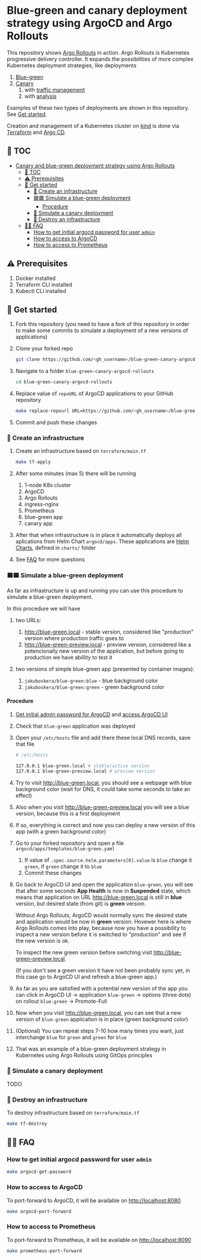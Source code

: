 # Blue-green and canary deployment strategy using ArgoCD and Argo Rollouts

This repository shows
[Argo Rollouts](https://argoproj.github.io/argo-rollouts/) in action.
Argo Rollouts is Kubernetes progressive delivery controller.
It expands the possibilities of more complex Kubernetes deployment strategies,
like deployments

1. [Blue-green](https://argoproj.github.io/argo-rollouts/features/bluegreen/)
1. [Canary](https://argoproj.github.io/argo-rollouts/features/canary/)
   1. with [traffic management](https://argoproj.github.io/argo-rollouts/features/traffic-management/)
   1. with [analysis](https://argoproj.github.io/argo-rollouts/features/analysis/)

Examples of these two types of deployments are shown in this repository.
See [Get started](#-get-started).

Creation and management of a Kubernetes cluster on
[kind](https://kind.sigs.k8s.io) is done via
[Terraform](https://www.terraform.io) and
[Argo CD](https://argo-cd.readthedocs.io/en/stable).

## 📖 TOC

- [Canary and blue-green deployment strategy using Argo Rollouts](#canary-and-blue-green-deployment-strategy-using-argo-rollouts)
  - [📖 TOC](#-toc)
  - [⚠️ Prerequisites](#️-prerequisites)
  - [🏁 Get started](#-get-started)
    - [🚀 Create an infrastructure](#-create-an-infrastructure)
    - [🟦🟩 Simulate a blue-green deployment](#-simulate-a-blue-green-deployment)
      - [Procedure](#procedure)
    - [🦜 Simulate a canary deployment](#-simulate-a-canary-deployment)
    - [🧹 Destroy an infrastructure](#-destroy-an-infrastructure)
  - [🙋‍♂️ FAQ](#️-faq)
    - [How to get initial argocd password for user `admin`](#how-to-get-initial-argocd-password-for-user-admin)
    - [How to access to ArgoCD](#how-to-access-to-argocd)
    - [How to access to Prometheus](#how-to-access-to-prometheus)

## ⚠️ Prerequisites

1. Docker installed
1. Terraform CLI installed
1. Kubectl CLI installed

## 🏁 Get started

1. Fork this repository (you need to have a fork of this repository in order
   to make some commits to simulate a deployment of a new versions
   of applications)
1. Clone your forked repo

    ```bash
    git clone https://github.com/<gh_username>/blue-green-canary-argocd-rollouts.git
    ```

1. Navigate to a folder `blue-green-canary-argocd-rollouts`

    ```bash
    cd blue-green-canary-argocd-rollouts
    ```

1. Replace value of `repoURL` of ArgoCD applications to your GitHub repository

    ```bash
    make replace-repourl URL=https://github.com/<gh_username>/blue-green-canary-argocd-rollouts.git
    ```

1. Commit and push these changes

### 🚀 Create an infrastructure

1. Create an infrastructure based on `terraform/main.tf`

    ```bash
    make tf-apply
    ```

1. After some minutes (max 5) there will be running

   1. 1-node K8s cluster
   1. ArgoCD
   1. Argo Rollouts
   1. ingress-nginx
   1. Prometheus
   1. blue-green app
   1. canary app

1. After that when infrastructure is in place it automatically deploys all
   aplications from Helm Chart `argocd/apps`. These applications are
   [Helm Charts](https://helm.sh), defined in `charts/` folder
1. See [FAQ](#faq) for more questions

### 🟦🟩 Simulate a blue-green deployment

As far as infrastructure is up and running you can use this procedure
to simulate a blue-green deployment.

In this procedure we will have
1. two URLs:

   1. <http://blue-green.local> - stable version, considered like "production"
      version where production traffic goes to
   1. <http://blue-green-preview.local> - preview version, considered like
      a potencionally new version of the application, but before going to
      production we have abillity to test it

1. two versions of simple blue-green app (presented by container images):

   1. `jakuboskera/blue-green:blue` - blue background color
   1. `jakuboskera/blue-green:green` - green background color

#### Procedure

1. [Get initial admin password for ArgoCD](#how-to-get-initial-argocd-password-for-user-admin)
   and [access ArgoCD UI](#how-to-access-to-argocd)
1. Check that `blue-green` application was deployed
1. Open your `/etc/hosts` file and add there these local DNS records, save that
   file

    ```bash
    # /etc/hosts

    127.0.0.1 blue-green.local # stable/active version
    127.0.0.1 blue-green-preview.local # preview version
    ```

1. Try to visit <http://blue-green.local>, you should see a webpage with blue
   background color (wait for DNS, it could take some seconds to take an
   effect)
1. Also when you visit <http://blue-green-preview.local> you will see a blue
   version, because this is a first deployment
1. If so, everything is correct and now you can deploy a new version of this
   app (with a green background color)
1. Go to your forked repository and open a file
   `argocd/apps/templates/blue-green.yaml`

   1. If value of `.spec.source.helm.parameters[0].value` is `blue` change it
   `green`, if `green` change it to `blue`
   1. Commit these changes

1. Go back to ArgoCD UI and open the application `blue-green`, you will see
   that after some seconds **App Health** is now in **Suspended** state, which
   means that application on URL <http://blue-green.local> is still in **blue**
   version, but desired state (from git) is **green** version.

   Without Argo Rollouts, ArgoCD would normally sync the desired state
   and application would be now in **green** version. Hovewer here is where
   Argo Rollouts comes into play, because now you have a possibility to inspect
   a new version before it is switched to "production" and see if the new
   version is ok.

   To inspect the new green version before switching visit
   <http://blue-green-preview.local>.

   (If you don't see a green version it have not been probably sync yet,
   in this case go to ArgoCD UI and refresh a blue-green app.)

1. As far as you are satisfied with a potential new version of the app
   you can click in ArgoCD UI -> application `blue-green` -> options
   (three dots) on rollout `blue-green` -> Promote-Full

1. Now when you visit <http://blue-green.local>, you can see that a new version of
   `blue-green` application is in place (green background color)

1. (Optional) You can repeat steps 7-10 how many times you want, just
   interchange `blue` for `green` and `green` for `blue`

1. That was an example of a blue-green deployment strategy in Kubernetes
   using Argo Rollouts using GitOps principles

### 🦜 Simulate a canary deployment

TODO

### 🧹 Destroy an infrastructure

To destroy infrastructure based on `terraform/main.tf`

```bash
make tf-destroy
```

## 🙋‍♂️ FAQ

### How to get initial argocd password for user `admin`

```bash
make argocd-get-password
```

### How to access to ArgoCD

To port-forward to ArgoCD, it will be available on <http://localhost:8080>

```bash
make argocd-port-forward
```

### How to access to Prometheus

To port-forward to Prometheus, it will be available on <http://localhost:8090>

```bash
make prometheus-port-forward
```
